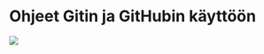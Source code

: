 # Ohjeet Gitin ja GitHubin käyttöön

![]([https://www.google.com/url?sa=i&url=https%3A%2F%2Ffoundations.projectpythia.org%2Ffoundations%2Fgithub%2Fwhat-is-github.html&psig=AOvVaw2MvLDYQ974BEEy78sbXaMn&ust=1737454881406000&source=images&cd=vfe&opi=89978449&ved=0CBQQjRxqFwoTCKDm2vuJhIsDFQAAAAAdAAAAABAE](https://github.com/JoonaToivanen/ohjeett/blob/main/GitHub-logo.png))
